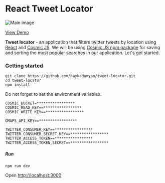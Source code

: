 # React Tweet Locator

![Main image](https://cosmic-s3.imgix.net/7f1dc2e0-1ffb-11e9-b80b-1731ece5d7b1-tweets-by-location-3.gif)

[View Demo](https://cosmicjs.com/apps/search-tweets-by-location-app)

**Tweet locator** - an application that filters twitter tweets by location using [React](https://reactjs.org/) and [Cosmic JS](https://cosmicjs.com/). 
We will be using [Cosmic JS npm package](https://www.npmjs.com/package/cosmicjs) for saving and sorting the most popular searches in our application. Let's get started.

### Getting started

```
git clone https://github.com/haykadamyan/tweet-locator.git
cd tweet-locator
npm install
```
Do not forget to set the environment variables.
```
COSMIC_BUCKET=*****************
COSMIC_READ_KEY==*****************
COSMIC_WRITE_KEY==*****************

GMAPS_API_KEY==*****************

TWITTER_CONSUMER_KEY==*****************
TWITTER_CONSUMER_SECRET_KEY==*****************
TWITTER_ACCESS_TOKEN==*****************
TWITTER_ACCESS_TOKEN_SECRET==*****************
```

##### Run 
```npm run dev```

Open [http://localhost:3000](http://localhost:3000)

